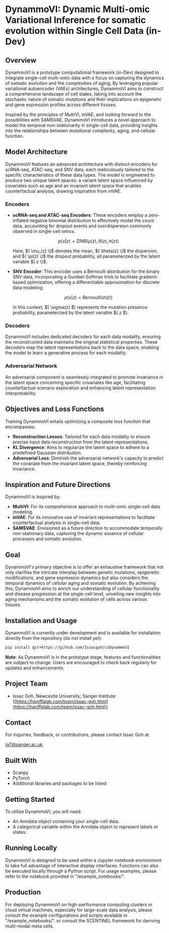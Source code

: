 # DynammoVI: Dynamic Multi-omic Variational Inference for somatic evolution within Single Cell Data (in-Dev)

## Overview

DynammoVI is a prototype computational framework (in-Dev) designed to integrate single-cell multi-omic data with a focus on capturing the dynamics of somatic evolution and the complexities of aging. By leveraging popular variational autoencoder (VAEs) architectures, DynammoVI aims to construct a comprehensive landscape of cell states, taking into account the stochastic nature of somatic mutations and their implications on epigenetic and gene expression profiles across different tissues.

Inspired by the principles of MultiVI, inVAE, and looking forward to the possibilities with SAMSVAE, DynammoVI introduces a novel approach to model the temporal non-stationarity in single-cell data, providing insights into the relationships between mutational complexity, aging, and cellular function. 

## Model Architecture

DynammoVI features an advanced architecture with distinct encoders for scRNA-seq, ATAC-seq, and SNV data, each meticulously tailored to the specific characteristics of these data types. The model is engineered to produce two unique latent spaces: a variant latent space influenced by covariates such as age and an invariant latent space that enables counterfactual analysis, drawing inspiration from inVAE.

### Encoders

- **scRNA-seq and ATAC-seq Encoders**: These encoders employ a zero-inflated negative binomial distribution to effectively model the count data, accounting for dropout events and overdispersion commonly observed in single-cell omics.

  $$p(x|z) = \text{ZINB}(\mu(z), \theta(z), \pi(z))$$

  Here, $( \mu_(z) \)$ denotes the mean, $( \theta(z) \)$ the dispersion, and $( \pi(z) \)$ the dropout probability, all parameterized by the latent variable $( z \)$.

- **SNV Encoder**: This encoder uses a Bernoulli distribution for the binary SNV data, incorporating a Gumbel-Softmax trick to facilitate gradient-based optimization, offering a differentiable approximation for discrete data modeling.

  $$p(x|z) = \text{Bernoulli}(\sigma(z))$$

  In this context, $( \sigma(z) $) represents the mutation presence probability, parameterized by the latent variable $( z $).

### Decoders

DynammoVI includes dedicated decoders for each data modality, ensuring the reconstructed data maintains the original statistical properties. These decoders map the latent representations back to the data space, enabling the model to learn a generative process for each modality.

### Adversarial Network

An adversarial component is seamlessly integrated to promote invariance in the latent space concerning specific covariates like age, facilitating counterfactual scenario exploration and enhancing latent representation interpretability.

## Objectives and Loss Functions

Training DynammoVI entails optimizing a composite loss function that encompasses:

- **Reconstruction Losses**: Tailored for each data modality to ensure precise input data reconstruction from the latent representations.
- **KL Divergence**: Aims to regularize the latent space to adhere to a predefined Gaussian distribution.
- **Adversarial Loss**: Diminish the adversarial network's capacity to predict the covariate from the invariant latent space, thereby reinforcing invariance.

## Inspiration and Future Directions

DynammoVI is inspired by:

- **MultiVI**: For its comprehensive approach to multi-omic single-cell data modeling.
- **inVAE**: For its innovative use of invariant representations to facilitate counterfactual analysis in single-cell data.
- **SAMSVAE**: Envisioned as a future direction to accommodate temporally non-stationary data, capturing the dynamic essence of cellular processes and somatic evolution.

## Goal

DynammoVI's primary objective is to offer an exhaustive framework that not only clarifies the intricate interplay between genetic mutations, epigenetic modifications, and gene expression dynamics but also considers the temporal dynamics of cellular aging and somatic evolution. By achieving this, DynammoVI aims to enrich our understanding of cellular functionality and disease progression at the single-cell level, unveiling new insights into aging mechanisms and the somatic evolution of cells across various tissues.

## Installation and Usage

DynammoVI is currently under development and is available for installation directly from the repository (do not install yet):

```bash
pip install git+https://github.com/Issacgoh/csDynammoVI
```

**Note**: As DynammoVI is in the prototype stage, features and functionalities are subject to change. Users are encouraged to check back regularly for updates and enhancements.

## Project Team

- Issac Goh, Newcastle University; Sanger Institute ([https://haniffalab.com/team/issac-goh.html](https://haniffalab.com/team/issac-goh.html))

## Contact

For inquiries, feedback, or contributions, please contact Issac Goh at

 [ig7@sanger.ac.uk](mailto:ig7@sanger.ac.uk).

## Built With

- Scanpy
- PyTorch
- Additional libraries and packages to be listed

## Getting Started

To utilize DynammoVI, you will need:

- An Anndata object containing your single-cell data.
- A categorical variable within the Anndata object to represent labels or states.

## Running Locally

DynammoVI is designed to be used within a Jupyter notebook environment to take full advantage of interactive display interfaces. Functions can also be executed locally through a Python script. For usage examples, please refer to the notebook provided in "/example_notebooks/".

## Production

For deploying DynammoVI on high-performance computing clusters or cloud virtual machines, especially for large-scale data analysis, please consult the example configurations and scripts available in "/example_notebooks/". or consult the SCENTINEL framework for deriving multi-modal meta cells.
